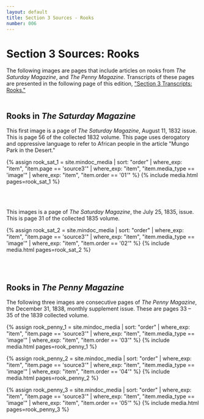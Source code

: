 ```yaml
---
layout: default
title: Section 3 Sources - Rooks
number: 006
---
```


# Section 3 Sources: Rooks
The following images are pages that include articles on rooks from _The Saturday Magazine_, and _The Penny Magazine_. Transcripts of these pages are presented in the following page of this edition, ["Section 3 Transcripts: Rooks."](https://owenmonroe.github.io/knowledge_periodicals_text_reuse/007_transcripts3.html)
<br/><br/>


## Rooks in _The Saturday Magazine_
This first image is a page of _The Saturday Magazine_, August 11, 1832 issue. This is page 56 of the collected 1832 volume. This page uses derogatory and oppressive language to refer to African people in the article "Mungo Park in the Desert."

{% assign rook_sat_1 = site.mindoc_media | sort: "order" |
where_exp: "item", "item.page == 'source3'" | where_exp: "item",
"item.media_type == 'image'" | where_exp: "item", "item.order == '01'"
%}
{% include media.html pages=rook_sat_1 %}

<br/><br/>

This images is a page of _The Saturday Magazine_, the July 25, 1835, issue. This is page 31 of the collected 1835 volume.

{% assign rook_sat_2 = site.mindoc_media | sort: "order" |
where_exp: "item", "item.page == 'source3'" | where_exp: "item",
"item.media_type == 'image'" | where_exp: "item", "item.order == '02'"
%}
{% include media.html pages=rook_sat_2 %}


<br/><br/>



## Rooks in _The Penny Magazine_ 

The following three images are consecutive pages of _The Penny Magazine_, the December 31, 1838, monthly supplement issue. These are pages 33 – 35 of the 1839 collected volume.

{% assign rook_penny_1 = site.mindoc_media | sort: "order" |
where_exp: "item", "item.page == 'source3'" | where_exp: "item",
"item.media_type == 'image'" | where_exp: "item", "item.order == '03'"
%}
{% include media.html pages=rook_penny_1 %}



{% assign rook_penny_2 = site.mindoc_media | sort: "order" |
where_exp: "item", "item.page == 'source3'" | where_exp: "item",
"item.media_type == 'image'" | where_exp: "item", "item.order == '04'"
%}
{% include media.html pages=rook_penny_2 %}




{% assign rook_penny_3 = site.mindoc_media | sort: "order" |
where_exp: "item", "item.page == 'source3'" | where_exp: "item",
"item.media_type == 'image'" | where_exp: "item", "item.order == '05'"
%}
{% include media.html pages=rook_penny_3 %}






